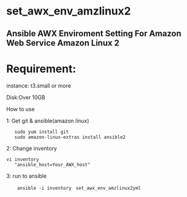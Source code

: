 # set_awx_env_amzlinux2

## Ansible AWX Enviroment Setting For Amazon Web Service Amazon Linux 2

# Requirement:

instance: t3.small or more

Disk:Over 10GB


How to use

1: Get git & ansible(amazon linux)

```
   sudo yum install git
   sudo amazon-linux-extras install ansible2
```

2: Change inventory

```
vi inventory
   "ansible_host=Your_AWX_host"
```

3: run to ansible

```
    ansible -i inventory　set_awx_env_amzlinux2yml
```
